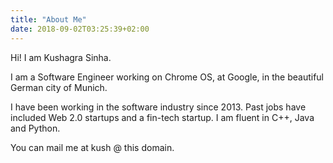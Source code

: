 ```yaml
---
title: "About Me"
date: 2018-09-02T03:25:39+02:00
---
```


Hi! I am Kushagra Sinha.

I am a Software Engineer working on Chrome OS, at Google, in the beautiful
German city of Munich.

I have been working in the software industry since 2013. Past jobs have included
Web 2.0 startups and a fin-tech startup. I am fluent in C++, Java and Python.

You can mail me at kush @ this domain.
